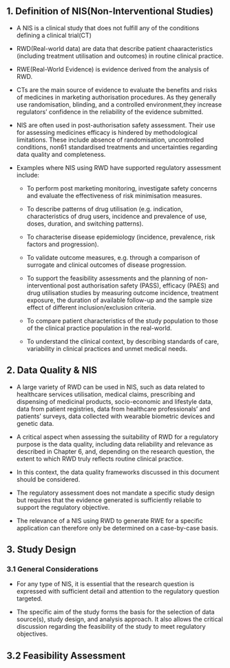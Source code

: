 ## 1. Definition of NIS(Non-Interventional Studies)

- A NIS is a clinical study that does not fulfill any of the conditions defining a clinical trial(CT)

- RWD(Real-world data) are data that describe patient chaaracteristics (including treatment utilisation and outcomes) in routine clinical practice. 

- RWE(Real-World Evidence) is evidence derived from the analysis of RWD.

- CTs are the main source of evidence to evaluate the benefits and risks of medicines in marketing authorisation procedures. As they generally use randomisation, blinding, and a controlled environment,they increase regulators’ confidence in the reliability of the evidence submitted. 

- NIS are often used in post-authorisation safety assessment. Their use for assessing medicines efficacy is hindered by methodological limitations. These include absence of randomisation, uncontrolled conditions, non61 standardised treatments and uncertainties regarding data quality and completeness.

- Examples where NIS using RWD have supported regulatory assessment include:

    - To perform post marketing monitoring, investigate safety concerns and evaluate the effectiveness of risk minimisation measures.

    - To describe patterns of drug utilisation (e.g. indication, characteristics of drug users, incidence and prevalence of use, doses, duration, and switching patterns).

    - To characterise disease epidemiology (incidence, prevalence, risk factors and progression).

    - To validate outcome measures, e.g. through a comparison of surrogate and clinical outcomes of disease progression.

    - To support the feasibility assessments and the planning of non-interventional post authorisation safety (PASS), efficacy (PAES) and drug utilisation studies by measuring outcome incidence, treatment exposure, the duration of available follow-up and the sample size effect of different inclusion/exclusion criteria.

    - To compare patient characteristics of the study population to those of the clinical practice population in the real-world.

    - To understand the clinical context, by describing standards of care, variability in clinical practices and unmet medical needs. 


## 2. Data Quality & NIS

- A large variety of RWD can be used in NIS, such as data related to healthcare services utilisation, medical claims, prescribing and dispensing of medicinal products, socio-economic and lifestyle data, data from patient registries, data from healthcare professionals’ and patients’ surveys, data collected with wearable biometric devices and genetic data. 

- A critical aspect when assessing the suitability of RWD for a regulatory purpose is the data quality, including data reliability and relevance as described in Chapter 6, and, depending on the research question, the extent to which RWD truly reflects routine clinical practice. 

- In this context, the data quality frameworks discussed in this document should be considered.

- The regulatory assessment does not mandate a specific study design but requires that the evidence generated is sufficiently reliable to support the regulatory objective. 

- The relevance of a NIS using RWD to generate RWE for a specific application can therefore only be determined on a case-by-case basis.

## 3. Study Design

### 3.1 General Considerations

- For any type of NIS, it is essential that the research question is expressed with sufficient detail and attention to the regulatory question targeted. 

- The specific aim of the study forms the basis for the selection of data source(s), study design, and analysis approach. It also allows the critical discussion regarding the feasibility of the study to meet regulatory objectives.

## 3.2 Feasibility Assessment

